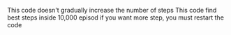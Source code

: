 This code doesn't gradually increase the number of steps
This code find best steps inside 10,000 episod
if you want more step, you must restart the code 
